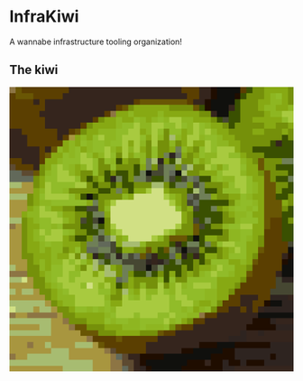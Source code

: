 # InfraKiwi

A wannabe infrastructure tooling organization!

## The kiwi

![](https://github.com/InfraKiwi/.github/blob/master/assets/kiwi-512.png?raw=true)